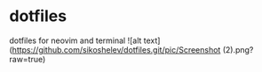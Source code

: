 # dotfiles
dotfiles for neovim and terminal
![alt text](https://github.com/sikoshelev/dotfiles.git/pic/Screenshot (2).png?raw=true)
